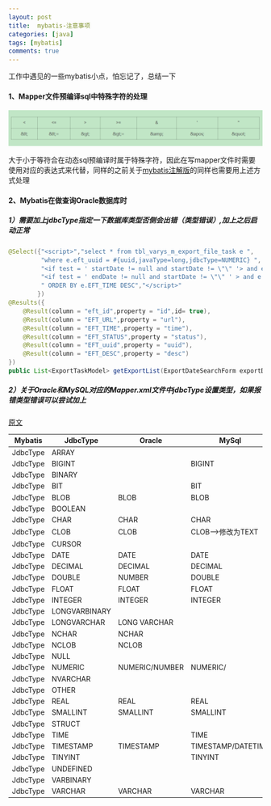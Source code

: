 ```yaml
---
layout: post
title:  mybatis-注意事项
categories: [java]
tags: [mybatis]
comments: true
---
```


工作中遇见的一些mybatis小点，怕忘记了，总结一下

<!--more-->

#### 1、Mapper文件预编译sql中特殊字符的处理

![mybatis-1](/img/posts/mybatis-1.png)

大于小于等符合在动态sql预编译时属于特殊字符，因此在写mapper文件时需要使用对应的表达式来代替，同样的之前关于[mybatis注解版](https://silentself.github.io/articles/2018-11/mybatis-annotation-sql-1)的同样也需要用上述方式处理

#### 2、Mybatis在做查询Oracle数据库时

##### 1）需要加上jdbcType指定一下数据库类型否侧会出错（***类型错误***）,加上之后启动正常

```java
@Select({"<script>","select * from tbl_varys_m_export_file_task e ",
         "where e.eft_uuid = #{uuid,javaType=long,jdbcType=NUMERIC} ",
         "<if test = ' startDate != null and startDate != \"\" '> and e.eft_time &gt; to_date(#{startDate,jdbcType=DATE}, 'YYYY-MM-DD') </if>",
         "<if test = ' endDate != null and startDate != \"\" ' > and e.eft_time &lt; to_date(#{endDate,jdbcType=DATE}, 'YYYY-MM-DD') </if>",
         " ORDER BY e.EFT_TIME DESC","</script>"
        })
@Results({
    @Result(column = "eft_id",property = "id",id= true),
    @Result(column = "EFT_URL",property = "url"),
    @Result(column = "EFT_TIME",property = "time"),
    @Result(column = "EFT_STATUS",property = "status"),
    @Result(column = "EFT_uuid",property = "uuid"),
    @Result(column = "EFT_DESC",property = "desc")
})
public List<ExportTaskModel> getExportList(ExportDateSearchForm exportDateSearchForm);
```

##### 2）关于Oracle和MySQL对应的Mapper.xml文件中jdbcType设置类型，如果报错类型错误可以尝试加上

[原文](https://blog.csdn.net/loongshawn/article/details/50496460)

| Mybatis  | JdbcType      | Oracle         | MySql              |
| -------- | ------------- | -------------- | ------------------ |
| JdbcType | ARRAY         |                |                    |
| JdbcType | BIGINT        |                | BIGINT             |
| JdbcType | BINARY        |                |                    |
| JdbcType | BIT           |                | BIT                |
| JdbcType | BLOB          | BLOB           | BLOB               |
| JdbcType | BOOLEAN       |                |                    |
| JdbcType | CHAR          | CHAR           | CHAR               |
| JdbcType | CLOB          | CLOB           | CLOB–>修改为TEXT   |
| JdbcType | CURSOR        |                |                    |
| JdbcType | DATE          | DATE           | DATE               |
| JdbcType | DECIMAL       | DECIMAL        | DECIMAL            |
| JdbcType | DOUBLE        | NUMBER         | DOUBLE             |
| JdbcType | FLOAT         | FLOAT          | FLOAT              |
| JdbcType | INTEGER       | INTEGER        | INTEGER            |
| JdbcType | LONGVARBINARY |                |                    |
| JdbcType | LONGVARCHAR   | LONG VARCHAR   |                    |
| JdbcType | NCHAR         | NCHAR          |                    |
| JdbcType | NCLOB         | NCLOB          |                    |
| JdbcType | NULL          |                |                    |
| JdbcType | NUMERIC       | NUMERIC/NUMBER | NUMERIC/           |
| JdbcType | NVARCHAR      |                |                    |
| JdbcType | OTHER         |                |                    |
| JdbcType | REAL          | REAL           | REAL               |
| JdbcType | SMALLINT      | SMALLINT       | SMALLINT           |
| JdbcType | STRUCT        |                |                    |
| JdbcType | TIME          |                | TIME               |
| JdbcType | TIMESTAMP     | TIMESTAMP      | TIMESTAMP/DATETIME |
| JdbcType | TINYINT       |                | TINYINT            |
| JdbcType | UNDEFINED     |                |                    |
| JdbcType | VARBINARY     |                |                    |
| JdbcType | VARCHAR       | VARCHAR        | VARCHAR            |

